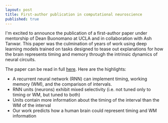 ```yaml
---
layout: post
title: First-author publication in computational neuroscience
published: true
---
```


I'm excited to announce the publication of a first-author paper under mentorship of Dean Buonomano at UCLA and in collaboration with Ash Tanwar. This paper was the culmination of years of work using deep learning models trained on tasks designed to tease out explanations for how the brain represents timing and memory through the intrinsic dynamics of neural circuits.

The paper can be read in full [here](https://brill.com/view/journals/time/11/1-4/article-p220_009.xml). Here are the highlights:

- A recurrent neural network (RNN) can implement timing, working memory (WM), and the comparison of intervals.
- RNN units (neurons) exhibit mixed selectivity (i.e. not tuned only to timing or WM, but tuned to both)
- Units contain more information about the timing of the interval than the WM of the interval
- Our work predicts how a human brain could represent timing and WM information

